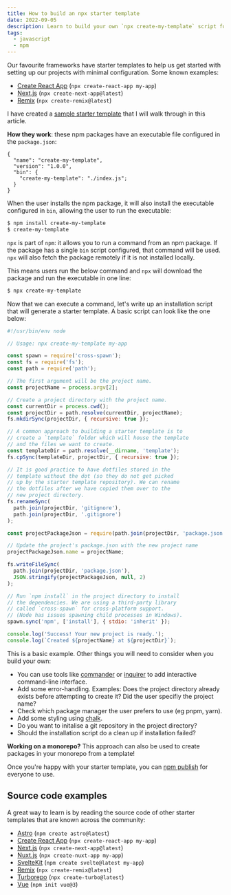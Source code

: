 ```yaml
---
title: How to build an npx starter template
date: 2022-09-05
description: Learn to build your own `npx create-my-template` script for your starter template.
tags:
  - javascript
  - npm
---
```


Our favourite frameworks have starter templates to help us get started with setting up our projects with minimal configuration. Some known examples:

- [Create React App](https://reactjs.org/docs/create-a-new-react-app.html#create-react-app) (`npx create-react-app my-app`)
- [Next.js](https://nextjs.org/docs/api-reference/create-next-app) (`npx create-next-app@latest`)
- [Remix](https://remix.run/docs/en/v1#getting-started) (`npx create-remix@latest`)

I have created a [sample starter template](https://github.com/petermekhaeil/create-my-template) that I will walk through in this article.

**How they work**: these npm packages have an executable file configured in the `package.json`:

```diff-js
{
  "name": "create-my-template",
  "version": "1.0.0",
  "bin": {
    "create-my-template": "./index.js";
  }
}
```

When the user installs the npm package, it will also install the executable configured in `bin`, allowing the user to run the executable:

```bash
$ npm install create-my-template
$ create-my-template
```

`npx` is part of `npm`: it allows you to run a command from an npm package. If the package has a single `bin` script configured, that command will be used. `npx` will also fetch the package remotely if it is not installed locally.

This means users run the below command and `npx` will download the package and run the executable in one line:

```bash
$ npx create-my-template
```

Now that we can execute a command, let's write up an installation script that will generate a starter template. A basic script can look like the one below:

```js
#!/usr/bin/env node

// Usage: npx create-my-template my-app

const spawn = require('cross-spawn');
const fs = require('fs');
const path = require('path');

// The first argument will be the project name.
const projectName = process.argv[2];

// Create a project directory with the project name.
const currentDir = process.cwd();
const projectDir = path.resolve(currentDir, projectName);
fs.mkdirSync(projectDir, { recursive: true });

// A common approach to building a starter template is to
// create a `template` folder which will house the template
// and the files we want to create.
const templateDir = path.resolve(__dirname, 'template');
fs.cpSync(templateDir, projectDir, { recursive: true });

// It is good practice to have dotfiles stored in the
// template without the dot (so they do not get picked
// up by the starter template repository). We can rename
// the dotfiles after we have copied them over to the
// new project directory.
fs.renameSync(
  path.join(projectDir, 'gitignore'),
  path.join(projectDir, '.gitignore')
);

const projectPackageJson = require(path.join(projectDir, 'package.json'));

// Update the project's package.json with the new project name
projectPackageJson.name = projectName;

fs.writeFileSync(
  path.join(projectDir, 'package.json'),
  JSON.stringify(projectPackageJson, null, 2)
);

// Run `npm install` in the project directory to install
// the dependencies. We are using a third-party library
// called `cross-spawn` for cross-platform support.
// (Node has issues spawning child processes in Windows).
spawn.sync('npm', ['install'], { stdio: 'inherit' });

console.log('Success! Your new project is ready.');
console.log(`Created ${projectName} at ${projectDir}`);
```

This is a basic example. Other things you will need to consider when you build your own:

- You can use tools like [commander](https://www.npmjs.com/package/commander) or [inquirer](https://www.npmjs.com/package/inquirer) to add interactive command-line interface.
- Add some error-handling. Examples: Does the project directory already exists before attempting to create it? Did the user specifiy the project name?
- Check which package manager the user prefers to use (eg pnpm, yarn).
- Add some styling using [chalk](https://www.npmjs.com/package/chalk).
- Do you want to initalise a git repository in the project directory?
- Should the installation script do a clean up if installation failed?

**Working on a monorepo?** This approach can also be used to create packages in your monorepo from a template!

Once you're happy with your starter template, you can [npm publish](https://docs.npmjs.com/cli/v6/commands/npm-publish) for everyone to use.

## Source code examples

A great way to learn is by reading the source code of other starter templates that are known across the community:

- [Astro](https://github.com/withastro/astro/tree/main/packages/create-astro) (`npm create astro@latest`)
- [Create React App](https://github.com/facebook/create-react-app/tree/main/packages/create-react-app) (`npx create-react-app my-app`)
- [Next.js](https://github.com/vercel/next.js/tree/canary/packages/create-next-app) (`npx create-next-app@latest`)
- [Nuxt.js](https://github.com/nuxt/create-nuxt-app) (`npx create-nuxt-app my-app`)
- [SvelteKit](https://github.com/sveltejs/kit/tree/master/packages/create-svelte) (`npm create svelte@latest my-app`)
- [Remix](https://github.com/remix-run/remix/tree/main/packages/create-remix) (`npx create-remix@latest`)
- [Turborepo](https://github.com/vercel/turborepo/tree/main/packages/create-turbo) (`npx create-turbo@latest`)
- [Vue](https://github.com/vuejs/create-vue#create-vue) (`npm init vue@3`)
